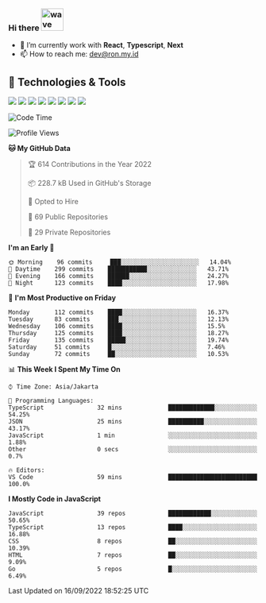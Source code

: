 ### Hi there <img src="https://i.ibb.co/q0Hx1KK/wave.gif" alt="wave" width="45px">

- 🌱 I’m currently work with **React**, **Typescript**, **Next**
- 📫 How to reach me: dev@ron.my.id

## 🔧 Technologies & Tools

![](https://img.shields.io/badge/OS-Linux-informational?style=flat&logo=linux&logoColor=white&color=2bbc8a)
![](https://img.shields.io/badge/OS-Windows-informational?style=flat&logo=windows&logoColor=white&color=2bbc8a)
![](https://img.shields.io/badge/Code-JavaScript-informational?style=flat&logo=javascript&logoColor=white&color=2bbc8a)
![](https://img.shields.io/badge/Code-Golang-informational?style=flat&logo=go&logoColor=white&color=2bbc8a)
![](https://img.shields.io/badge/Code-React-informational?style=flat&logo=react&logoColor=white&color=2bbc8a)
![](https://img.shields.io/badge/Code-Next-informational?style=flat&logo=next.js&logoColor=white&color=2bbc8a)
![](https://img.shields.io/badge/Shell-Bash-informational?style=flat&logo=gnu-bash&logoColor=white&color=2bbc8a)
![](https://img.shields.io/badge/Tools-Docker-informational?style=flat&logo=docker&logoColor=white&color=2bbc8a)

<!--START_SECTION:waka-->
![Code Time](http://img.shields.io/badge/Code%20Time-429%20hrs%2046%20mins-blue)

![Profile Views](http://img.shields.io/badge/Profile%20Views-1-blue)

**🐱 My GitHub Data** 

> 🏆 614 Contributions in the Year 2022
 > 
> 📦 228.7 kB Used in GitHub's Storage 
 > 
> 💼 Opted to Hire
 > 
> 📜 69 Public Repositories 
 > 
> 🔑 29 Private Repositories  
 > 
**I'm an Early 🐤** 

```text
🌞 Morning    96 commits     ███░░░░░░░░░░░░░░░░░░░░░░   14.04% 
🌆 Daytime    299 commits    ███████████░░░░░░░░░░░░░░   43.71% 
🌃 Evening    166 commits    ██████░░░░░░░░░░░░░░░░░░░   24.27% 
🌙 Night      123 commits    ████░░░░░░░░░░░░░░░░░░░░░   17.98%

```
📅 **I'm Most Productive on Friday** 

```text
Monday       112 commits    ████░░░░░░░░░░░░░░░░░░░░░   16.37% 
Tuesday      83 commits     ███░░░░░░░░░░░░░░░░░░░░░░   12.13% 
Wednesday    106 commits    ████░░░░░░░░░░░░░░░░░░░░░   15.5% 
Thursday     125 commits    ████░░░░░░░░░░░░░░░░░░░░░   18.27% 
Friday       135 commits    █████░░░░░░░░░░░░░░░░░░░░   19.74% 
Saturday     51 commits     █░░░░░░░░░░░░░░░░░░░░░░░░   7.46% 
Sunday       72 commits     ██░░░░░░░░░░░░░░░░░░░░░░░   10.53%

```


📊 **This Week I Spent My Time On** 

```text
⌚︎ Time Zone: Asia/Jakarta

💬 Programming Languages: 
TypeScript               32 mins             █████████████░░░░░░░░░░░░   54.25% 
JSON                     25 mins             ██████████░░░░░░░░░░░░░░░   43.17% 
JavaScript               1 min               ░░░░░░░░░░░░░░░░░░░░░░░░░   1.88% 
Other                    0 secs              ░░░░░░░░░░░░░░░░░░░░░░░░░   0.7%

🔥 Editors: 
VS Code                  59 mins             █████████████████████████   100.0%

```

**I Mostly Code in JavaScript** 

```text
JavaScript               39 repos            ████████████░░░░░░░░░░░░░   50.65% 
TypeScript               13 repos            ████░░░░░░░░░░░░░░░░░░░░░   16.88% 
CSS                      8 repos             ██░░░░░░░░░░░░░░░░░░░░░░░   10.39% 
HTML                     7 repos             ██░░░░░░░░░░░░░░░░░░░░░░░   9.09% 
Go                       5 repos             █░░░░░░░░░░░░░░░░░░░░░░░░   6.49%

```



 Last Updated on 16/09/2022 18:52:25 UTC
<!--END_SECTION:waka-->
